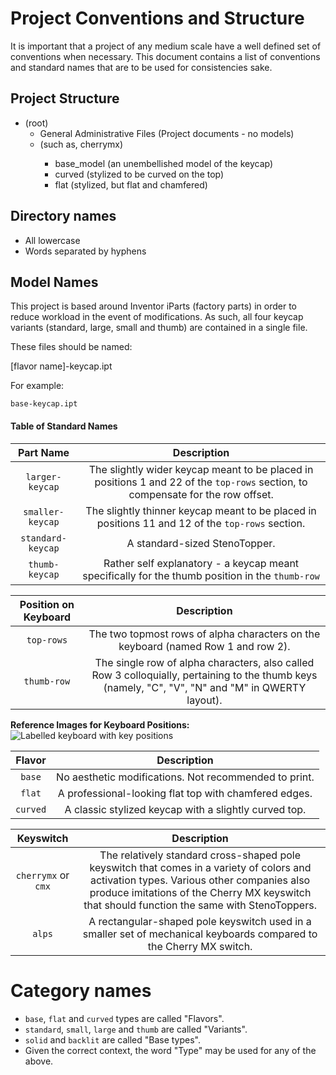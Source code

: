 # Project Conventions and Structure

It is important that a project of any medium scale have a well defined set of
conventions when necessary. This document contains a list of conventions and 
standard names that are to be used for consistencies sake.



## Project Structure

+ (root)
    - General Administrative Files (Project documents - no models)
    + <keyswitch type> (such as, cherrymx)
        + base_model (an unembellished model of the keycap)
        + curved (stylized to be curved on the top)
        + flat (stylized, but flat and chamfered)



## Directory names

* All lowercase 
* Words separated by hyphens



## Model Names

This project is based around Inventor iParts (factory parts) in order to reduce
workload in the event of modifications. As such, all four keycap variants
(standard, large, small and thumb) are contained in a single file.

These files should be named:

[flavor name]-keycap.ipt

For example:

`base-keycap.ipt`


#### Table of Standard Names

| **Part Name**     | **Description** |
| :-----------:     | :-------------: |
| `larger-keycap`   | The slightly wider keycap meant to be placed in positions 1 and 22 of the `top-rows` section, to compensate for the row offset. |
| `smaller-keycap`  | The slightly thinner keycap meant to be placed in positions 11 and 12 of the `top-rows` section. |
| `standard-keycap` | A standard-sized StenoTopper. |
| `thumb-keycap`    | Rather self explanatory - a keycap meant specifically for the thumb position in the `thumb-row` |



| **Position on Keyboard** | **Description** |
| :----------------------: | :-------------: |
| `top-rows`               | The two topmost rows of alpha characters on the keyboard (named Row 1 and row 2). |
| `thumb-row`              | The single row of alpha characters, also called Row 3 colloquially, pertaining to the thumb keys (namely, "C", "V", "N" and "M" in QWERTY layout).  |

**Reference Images for Keyboard Positions:**
![Labelled keyboard with key positions](link)



| **Flavor**     | **Description** |
| :-------:     | :-------------: |
| `base`        | No aesthetic modifications. Not recommended to print. |
| `flat`        | A professional-looking flat top with chamfered edges. |
| `curved`      | A classic stylized keycap with a slightly curved top. |

<!-- I just noticed that all the descriptions line up perfectly. Bravo. -->



| **Keyswitch** | **Description** |
| :-----------: | :-------------: |
| `cherrymx`  or `cmx`  | The relatively standard cross-shaped pole keyswitch that comes in a variety of colors and activation types. Various other companies also produce imitations of the Cherry MX keyswitch that should function the same with StenoToppers. |
| `alps`        | A rectangular-shaped pole keyswitch used in a smaller set of mechanical keyboards compared to the Cherry MX switch. |


# Category names

* `base`, `flat` and `curved` types are called "Flavors".
* `standard`, `small`, `large` and `thumb` are called "Variants".
* `solid` and `backlit` are called "Base types".
* Given the correct context, the word "Type" may be used for any of the above.
